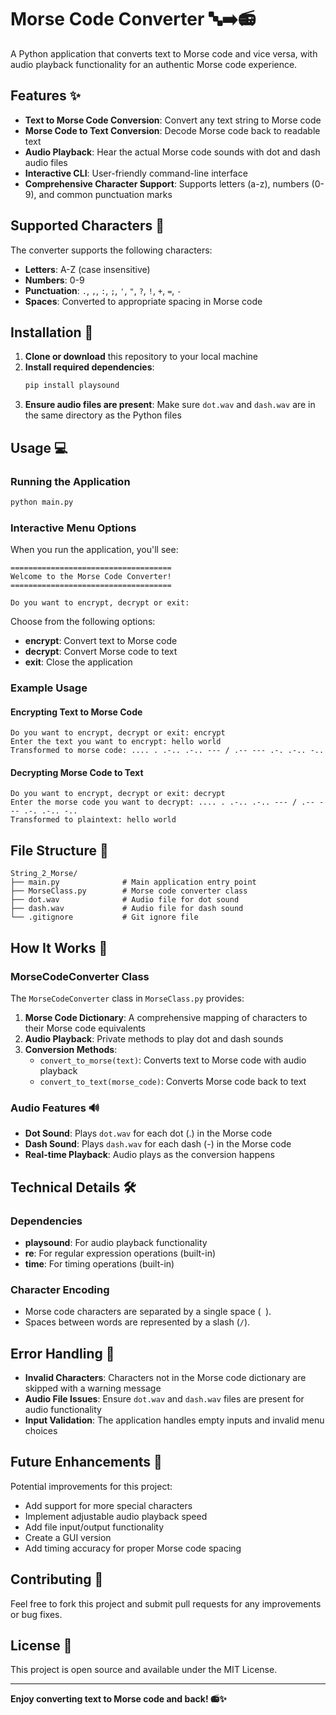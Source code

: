 # Morse Code Converter 🔤➡️📻

A Python application that converts text to Morse code and vice versa, with audio playback functionality for an authentic Morse code experience.

## Features ✨

- **Text to Morse Code Conversion**: Convert any text string to Morse code
- **Morse Code to Text Conversion**: Decode Morse code back to readable text
- **Audio Playback**: Hear the actual Morse code sounds with dot and dash audio files
- **Interactive CLI**: User-friendly command-line interface
- **Comprehensive Character Support**: Supports letters (a-z), numbers (0-9), and common punctuation marks

## Supported Characters 📝

The converter supports the following characters:
- **Letters**: A-Z (case insensitive)
- **Numbers**: 0-9
- **Punctuation**: `.`, `,`, `:`, `;`, `'`, `"`, `?`, `!`, `+`, `=`, `-`
- **Spaces**: Converted to appropriate spacing in Morse code

## Installation 🚀

1. **Clone or download** this repository to your local machine
2. **Install required dependencies**:
   ```bash
   pip install playsound
   ```
3. **Ensure audio files are present**: Make sure `dot.wav` and `dash.wav` are in the same directory as the Python files

## Usage 💻

### Running the Application

```bash
python main.py
```

### Interactive Menu Options

When you run the application, you'll see:
```
====================================
Welcome to the Morse Code Converter!
====================================

Do you want to encrypt, decrypt or exit:
```

Choose from the following options:
- **encrypt**: Convert text to Morse code
- **decrypt**: Convert Morse code to text
- **exit**: Close the application

### Example Usage

#### Encrypting Text to Morse Code
```
Do you want to encrypt, decrypt or exit: encrypt
Enter the text you want to encrypt: hello world
Transformed to morse code: .... . .-.. .-.. --- / .-- --- .-. .-.. -..
```

#### Decrypting Morse Code to Text
```
Do you want to encrypt, decrypt or exit: decrypt
Enter the morse code you want to decrypt: .... . .-.. .-.. --- / .-- --- .-. .-.. -..
Transformed to plaintext: hello world
```

## File Structure 📁

```
String_2_Morse/
├── main.py              # Main application entry point
├── MorseClass.py        # Morse code converter class
├── dot.wav              # Audio file for dot sound
├── dash.wav             # Audio file for dash sound
└── .gitignore           # Git ignore file
```

## How It Works 🔧

### MorseCodeConverter Class

The `MorseCodeConverter` class in `MorseClass.py` provides:

1. **Morse Code Dictionary**: A comprehensive mapping of characters to their Morse code equivalents
2. **Audio Playback**: Private methods to play dot and dash sounds
3. **Conversion Methods**:
   - `convert_to_morse(text)`: Converts text to Morse code with audio playback
   - `convert_to_text(morse_code)`: Converts Morse code back to text

### Audio Features 🔊

- **Dot Sound**: Plays `dot.wav` for each dot (.) in the Morse code
- **Dash Sound**: Plays `dash.wav` for each dash (-) in the Morse code
- **Real-time Playback**: Audio plays as the conversion happens

## Technical Details 🛠️

### Dependencies
- **playsound**: For audio playback functionality
- **re**: For regular expression operations (built-in)
- **time**: For timing operations (built-in)

### Character Encoding
- Morse code characters are separated by a single space (` `).
- Spaces between words are represented by a slash (`/`).

## Error Handling 🚨

- **Invalid Characters**: Characters not in the Morse code dictionary are skipped with a warning message
- **Audio File Issues**: Ensure `dot.wav` and `dash.wav` files are present for audio functionality
- **Input Validation**: The application handles empty inputs and invalid menu choices

## Future Enhancements 🔮

Potential improvements for this project:
- Add support for more special characters
- Implement adjustable audio playback speed
- Add file input/output functionality
- Create a GUI version
- Add timing accuracy for proper Morse code spacing

## Contributing 🤝

Feel free to fork this project and submit pull requests for any improvements or bug fixes.

## License 📄

This project is open source and available under the MIT License.

---

**Enjoy converting text to Morse code and back! 📻✨**
